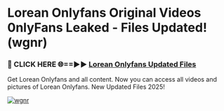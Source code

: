 # Lorean Onlyfans Original Videos 0nlyFans Leaked - Files Updated! (wgnr)

<h3>🔴 CLICK HERE 🌐==►► <a href="https://tinyurl.com/2m67pmp6" rel="nofollow">Lorean Onlyfans Updated Files</a></h3>

Get Lorean Onlyfans and all content. Now you can access all videos and pictures of Lorean Onlyfans. New Updated Files 2025!

[![wgnr](https://i.imgur.com/H4QAA4z.gif)](https://tinyurl.com/2m67pmp6)